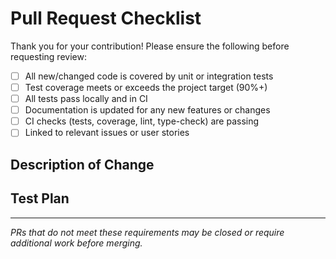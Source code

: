 # Pull Request Checklist

Thank you for your contribution! Please ensure the following before requesting review:

- [ ] All new/changed code is covered by unit or integration tests
- [ ] Test coverage meets or exceeds the project target (90%+)
- [ ] All tests pass locally and in CI
- [ ] Documentation is updated for any new features or changes
- [ ] CI checks (tests, coverage, lint, type-check) are passing
- [ ] Linked to relevant issues or user stories

## Description of Change

<!-- Please describe your changes and link to any relevant issues. -->

## Test Plan

<!-- Briefly describe how you tested your changes. -->

---
*PRs that do not meet these requirements may be closed or require additional work before merging.* 